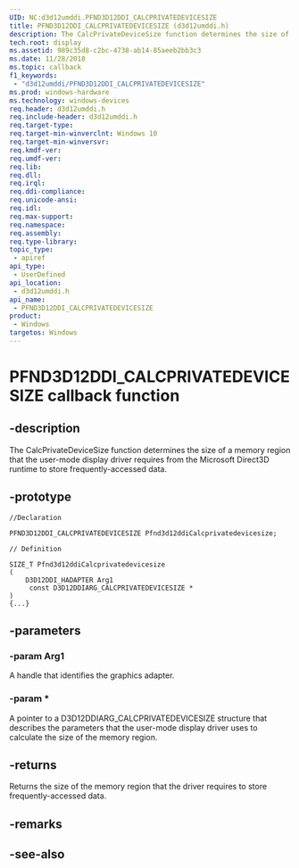 ```yaml
---
UID: NC:d3d12umddi.PFND3D12DDI_CALCPRIVATEDEVICESIZE
title: PFND3D12DDI_CALCPRIVATEDEVICESIZE (d3d12umddi.h)
description: The CalcPrivateDeviceSize function determines the size of a memory region that the user-mode display driver requires from the Microsoft Direct3D runtime to store frequently-accessed data.
tech.root: display
ms.assetid: 989c35d8-c2bc-4738-ab14-85aeeb2bb3c3
ms.date: 11/28/2018
ms.topic: callback
f1_keywords:
 - "d3d12umddi/PFND3D12DDI_CALCPRIVATEDEVICESIZE"
ms.prod: windows-hardware
ms.technology: windows-devices
req.header: d3d12umddi.h
req.include-header: d3d12umddi.h
req.target-type:
req.target-min-winverclnt: Windows 10
req.target-min-winversvr:
req.kmdf-ver:
req.umdf-ver:
req.lib:
req.dll:
req.irql: 
req.ddi-compliance:
req.unicode-ansi:
req.idl:
req.max-support:
req.namespace:
req.assembly:
req.type-library: 
topic_type: 
 - apiref
api_type: 
 - UserDefined
api_location: 
 - d3d12umddi.h
api_name: 
 - PFND3D12DDI_CALCPRIVATEDEVICESIZE
product: 
 - Windows
targetos: Windows
---
```


# PFND3D12DDI_CALCPRIVATEDEVICESIZE callback function

## -description

The CalcPrivateDeviceSize function determines the size of a memory region that the user-mode display driver requires from the Microsoft Direct3D runtime to store frequently-accessed data.

## -prototype

```
//Declaration

PFND3D12DDI_CALCPRIVATEDEVICESIZE Pfnd3d12ddiCalcprivatedevicesize; 

// Definition

SIZE_T Pfnd3d12ddiCalcprivatedevicesize 
(
	D3D12DDI_HADAPTER Arg1
	 const D3D12DDIARG_CALCPRIVATEDEVICESIZE *
)
{...}

```

## -parameters

### -param Arg1

A handle that identifies the graphics adapter.

### -param *

A pointer to a D3D12DDIARG_CALCPRIVATEDEVICESIZE structure that describes the parameters that the user-mode display driver uses to calculate the size of the memory region.

## -returns

Returns the size of the memory region that the driver requires to store frequently-accessed data.

## -remarks


## -see-also
